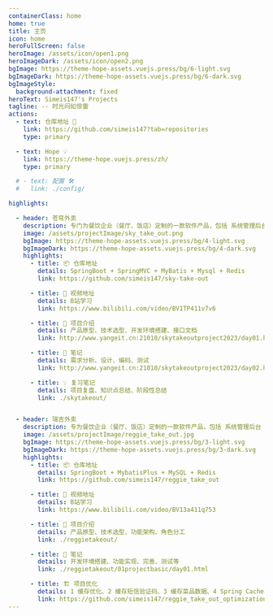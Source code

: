 ```yaml
---
containerClass: home
home: true
title: 主页
icon: home
heroFullScreen: false
heroImage: /assets/icon/open1.png
heroImageDark: /assets/icon/open2.png
bgImage: https://theme-hope-assets.vuejs.press/bg/6-light.svg
bgImageDark: https://theme-hope-assets.vuejs.press/bg/6-dark.svg
bgImageStyle:
  background-attachment: fixed
heroText: Simeis147's Projects
tagline: -- 时光闷如惊雷
actions:
  - text: 仓库地址 🧭
    link: https://github.com/simeis147?tab=repositories
    type: primary

  - text: Hope 💡
    link: https://theme-hope.vuejs.press/zh/
    type: primary

  # - text: 配置 🛠
  #   link: ./config/

highlights:

  - header: 苍穹外卖
    description: 专门为餐饮企业（餐厅、饭店）定制的一款软件产品，包括 系统管理后台 💻 和 小程序端应用📱 两部分
    image: /assets/projectImage/sky_take_out.png
    bgImage: https://theme-hope-assets.vuejs.press/bg/4-light.svg
    bgImageDark: https://theme-hope-assets.vuejs.press/bg/4-dark.svg
    highlights:
      - title: 📦️ 仓库地址
        details: SpringBoot + SpringMVC + MyBatis + Mysql + Redis
        link: https://github.com/simeis147/sky-take-out

      - title: 🎥 视频地址
        details: B站学习
        link: https://www.bilibili.com/video/BV1TP411v7v6

      - title: 📑 项目介绍
        details: 产品原型、技术选型、开发环境搭建、接口文档
        link: http://www.yangeit.cn:21010/skytakeoutproject2023/day01.html#_2-%E8%8B%8D%E7%A9%B9%E5%A4%96%E5%8D%96%E9%A1%B9%E7%9B%AE%E4%BB%8B%E7%BB%8D

      - title: 📖 笔记
        details: 需求分析、设计、编码、测试
        link: http://www.yangeit.cn:21010/skytakeoutproject2023/day02.html

      - title: 💡 复习笔记
        details: 项目复盘、知识点总结、阶段性总结
        link: ./skytakeout/


  - header: 瑞吉外卖
    description: 专为餐饮企业（餐厅、饭店）定制的一款软件产品，包括 系统管理后台 和 移动端应用 两部分
    image: /assets/projectImage/reggie_take_out.jpg
    bgImage: https://theme-hope-assets.vuejs.press/bg/3-light.svg
    bgImageDark: https://theme-hope-assets.vuejs.press/bg/3-dark.svg
    highlights:
      - title: 📦️ 仓库地址
        details: SpringBoot + MybatisPlus + MySQL + Redis
        link: https://github.com/simeis147/reggie_take_out

      - title: 🎥 视频地址
        details: B站学习
        link: https://www.bilibili.com/video/BV13a411q753

      - title: 📑 项目介绍
        details: 产品原型、技术选型、功能架构、角色分工
        link: ./reggietakeout/

      - title: 📖 笔记
        details: 开发环境搭建、功能实现、完善、测试等
        link: ./reggietakeout/01projectbasic/day01.html

      - title: 🏗️ 项目优化
        details: 1 缓存优化、2 缓存短信验证码、3 缓存菜品数据、4 Spring Cache、5 缓存套餐数据
        link: https://github.com/simeis147/reggie_take_out_optimization
---
```

